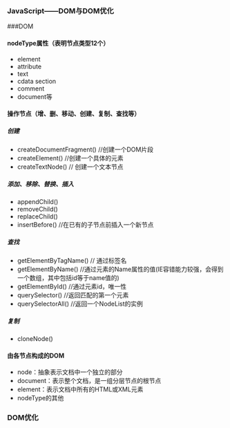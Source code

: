 ### JavaScript——DOM与DOM优化

###DOM

#### nodeType属性（表明节点类型12个）
+ element
+ attribute
+ text
+ cdata section
+ comment
+ document等
 
#### 操作节点（增、删、移动、创建、复制、查找等）
##### 创建
+ createDocumentFragment() //创建一个DOM片段
+ createElement() //创建一个具体的元素
+ createTextNode() // 创建一个文本节点

##### 添加、移除、替换、插入
+ appendChild()
+ removeChild()
+ replaceChild()
+ insertBefore() //在已有的子节点前插入一个新节点

##### 查找
+ getElementByTagName() // 通过标签名
+ getElementByName() //通过元素的Name属性的值(IE容错能力较强，会得到一个数组，其中包括id等于name值的)
+ getElementById() //通过元素id，唯一性
+ querySelector() //返回匹配的第一个元素
+ querySelectorAll() //返回一个NodeList的实例

##### 复制
+ cloneNode()

#### 由各节点构成的DOM
+ node：抽象表示文档中一个独立的部分
+ document：表示整个文档，是一组分层节点的根节点
+ element：表示文档中所有的HTML或XML元素
+ nodeType的其他

### DOM优化
